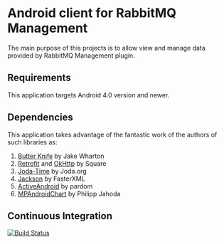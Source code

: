 # Android client for RabbitMQ Management

The main purpose of this projects is to allow view and manage data provided by RabbitMQ Management plugin.

## Requirements

This application targets Android 4.0 version and newer.

## Dependencies

This application takes advantage of the fantastic work of the authors of such libraries as:

1. [Butter Knife][1] by Jake Wharton
2. [Retrofit][2] and [OkHttp][3] by Square
4. [Joda-Time][3] by Joda.org
5. [Jackson][4] by FasterXML
6. [ActiveAndroid][5] by pardom
7. [MPAndroidChart][7] by Philipp Jahoda

[1]: https://github.com/JakeWharton/butterknife
[2]: https://github.com/square/retrofit
[3]: https://github.com/square/okhttp
[4]: https://github.com/JodaOrg/joda-time
[5]: https://github.com/FasterXML/jackson
[6]: https://github.com/pardom/ActiveAndroid
[7]: https://github.com/PhilJay/MPAndroidChart

## Continuous Integration

[![Build Status](https://travis-ci.org/tommus/rabbitmq-management-android.svg?branch=master)](https://travis-ci.org/tommus/rabbitmq-management-android)
